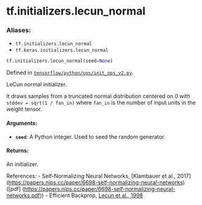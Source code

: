 <div itemscope itemtype="http://developers.google.com/ReferenceObject">
<meta itemprop="name" content="tf.initializers.lecun_normal" />
<meta itemprop="path" content="Stable" />
</div>

# tf.initializers.lecun_normal

### Aliases:

* `tf.initializers.lecun_normal`
* `tf.keras.initializers.lecun_normal`

``` python
tf.initializers.lecun_normal(seed=None)
```



Defined in [`tensorflow/python/ops/init_ops_v2.py`](/code/stable/tensorflow/python/ops/init_ops_v2.py).

LeCun normal initializer.

It draws samples from a truncated normal distribution centered on 0
with `stddev = sqrt(1 / fan_in)`
where `fan_in` is the number of input units in the weight tensor.

#### Arguments:

* <b>`seed`</b>: A Python integer. Used to seed the random generator.


#### Returns:

  An initializer.

References:
    - Self-Normalizing Neural Networks,
    [Klambauer et al., 2017]
    (https://papers.nips.cc/paper/6698-self-normalizing-neural-networks)
    ([pdf]
    (https://papers.nips.cc/paper/6698-self-normalizing-neural-networks.pdf))
    - Efficient Backprop,
    [Lecun et al., 1998](http://yann.lecun.com/exdb/publis/pdf/lecun-98b.pdf)